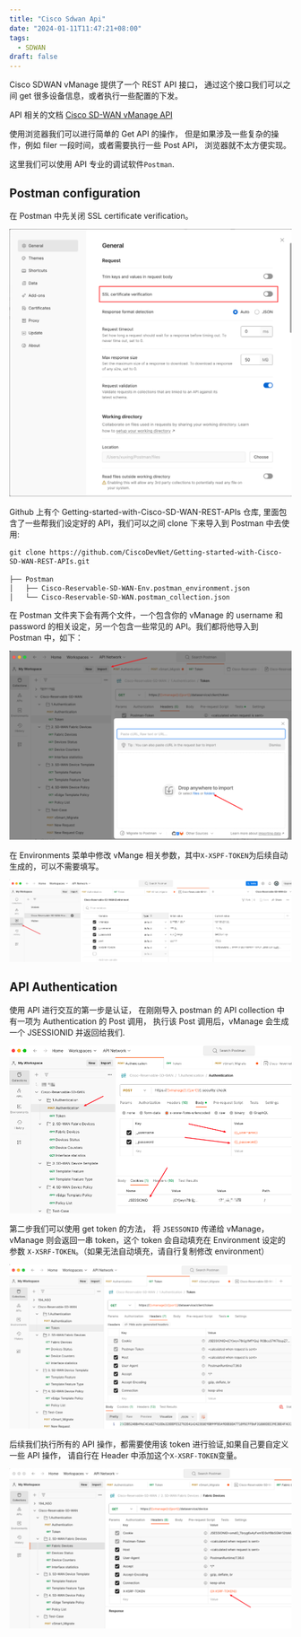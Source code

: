 ```yaml
---
title: "Cisco Sdwan Api"
date: "2024-01-11T11:47:21+08:00"
tags:
  - SDWAN
draft: false
---
```


Cisco SDWAN vManage 提供了一个 REST API 接口， 通过这个接口我们可以之间 get 很多设备信息，或者执行一些配置的下发。

API 相关的文档 [Cisco SD-WAN vManage API](https://developer.cisco.com/docs/sdwan/)

使用浏览器我们可以进行简单的 Get API 的操作， 但是如果涉及一些复杂的操作，例如 filer 一段时间，或者需要执行一些 Post API， 浏览器就不太方便实现。

这里我们可以使用 API 专业的调试软件`Postman`.

## Postman configuration

在 Postman 中先关闭 SSL certificate verification。

![Postman Setup](postman-setup.png)

Github 上有个 Getting-started-with-Cisco-SD-WAN-REST-APIs 仓库, 里面包含了一些帮我们设定好的 API，我们可以之间 clone 下来导入到 Postman 中去使用:

```
git clone https://github.com/CiscoDevNet/Getting-started-with-Cisco-SD-WAN-REST-APIs.git

├── Postman
│   ├── Cisco-Reservable-SD-WAN-Env.postman_environment.json
│   └── Cisco-Reservable-SD-WAN.postman_collection.json
```

在 Postman 文件夹下会有两个文件，一个包含你的 vManage 的 username 和 password 的相关设定，另一个包含一些常见的 API。我们都将他导入到 Postman 中，如下：

![import file to postman](import-file-to-postman.png)

在 Environments 菜单中修改 vMange 相关参数，其中`X-XSPF-TOKEN`为后续自动生成的，可以不需要填写。

![postman- environment](postman-environment.png)

## API Authentication

使用 API 进行交互的第一步是认证， 在刚刚导入 postman 的 API collection 中有一项为 Authentication 的 Post 调用， 执行该 Post 调用后，vManage 会生成一个 JSESSIONID 并返回给我们.

![postman-authentication](postman-authentication.png)

第二步我们可以使用 get token 的方法， 将 `JSESSONID` 传递给 vManage， vManage 则会返回一串 token，这个 token 会自动填充在 Environment 设定的参数 `X-XSRF-TOKEN`。（如果无法自动填充，请自行复制修改 environment）

![token](token.png)

后续我们执行所有的 API 操作，都需要使用该 token 进行验证,如果自己要自定义一些 API 操作， 请自行在 Header 中添加这个`X-XSRF-TOKEN`变量。

![token-1](token-1.png)
